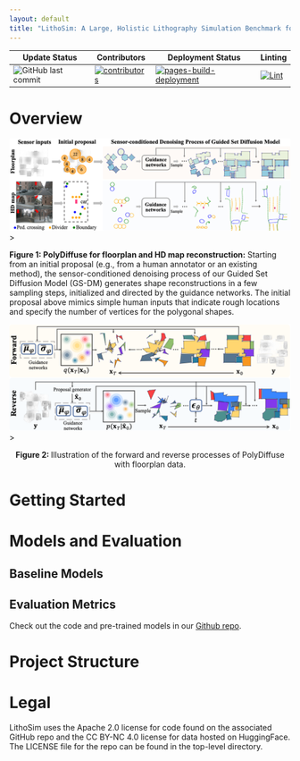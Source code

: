 ```yaml
---
layout: default
title: "LithoSim: A Large, Holistic Lithography Simulation Benchmark for AI-Driven Semiconductor Manufacturing"
---
```



| Update Status                       | Contributors                          | Deployment Status                                    | Linting                                      |
| ----------------------------------- | ------------------------------------- | ---------------------------------------------------- | -------------------------------------------- |
| ![GitHub last commit](https://img.shields.io/github/last-commit/dw-hongquan/dw-hongquan.github.io) | [![contributors](https://img.shields.io/github/contributors/dw-hongquan.github.io/dw-hongquan.github.io.svg)](https://github.com/dw-hongquan/dw-hongquan.github.io/graphs/contributors) | [![pages-build-deployment](https://github.com/dw-hongquan/dw-hongquan.github.io/actions/workflows/pages/pages-build-deployment/badge.svg)](https://github.com/dw-hongquan/dw-hongquan.github.io/actions/workflows/pages/pages-build-deployment) | [![Lint](https://img.shields.io/github/actions/workflow/status/dw-hongquan/dw-hongquan.github.io/lint.yml?label=lint)](https://github.com/dw-hongquan/dw-hongquan.github.io/actions/workflows/lint.yml) |

# Overview


<div>
	<img width="900" src="assets/img/teaser.png" class="center"> 
</div>>
<p>
<strong>Figure 1: PolyDiffuse for floorplan and HD map reconstruction:</strong> Starting from an initial proposal (e.g., from a human annotator or an existing method), the sensor-conditioned denoising process of our Guided Set Diffusion Model (GS-DM) generates shape reconstructions in a few sampling steps, initialized and directed by the guidance networks. The initial proposal above mimics simple human inputs that indicate rough locations and specify the number of vertices  for the polygonal shapes.
</p>

<div>
	<img width="900" src="assets/img/method_figure.png" class="center"> 
</div>>

<p style="text-align:center">
	<strong> Figure 2: </strong>Illustration of the forward and reverse processes of PolyDiffuse with floorplan data.
</p>

# Getting Started



# Models and Evaluation

## Baseline Models



## Evaluation Metrics

Check out the code and pre-trained models in our [Github repo](https://github.com/woodfrog/poly-diffuse).


# Project Structure


# Legal

LithoSim uses the Apache 2.0 license for code found on the associated GitHub repo and the CC BY-NC 4.0 license for data hosted on HuggingFace.  The LICENSE file for the repo can be found in the top-level directory.
